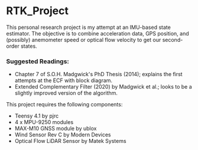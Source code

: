 # RTK_Project

This personal research project is my attempt at an IMU-based state estimator. The objective is to combine acceleration data, GPS position, and (possibly) anemometer speed or optical flow velocity to get our second-order states.

### Suggested Readings:
* Chapter 7 of S.O.H. Madgwick's PhD Thesis (2014); explains the first attempts at the ECF with block diagram.
* Extended Complementary Filter (2020) by Madgwick et al.; looks to be a slightly improved version of the algorithm.

This project requires the following components:
* Teensy 4.1 by pjrc
* 4 x MPU-9250 modules
* MAX-M10 GNSS module by ublox
* Wind Sensor Rev C by Modern Devices
* Optical Flow LiDAR Sensor by Matek Systems
